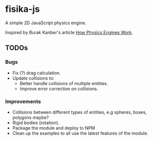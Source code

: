 # fisika-js

A simple 2D JavaScript physics engine.

Inspired by Burak Kanber's article [How Physics Engines Work](http://buildnewgames.com/gamephysics/).

## TODOs

### Bugs

- Fix (?) drag calculation.
- Update collisions to:
  - Better handle collisions of multiple entities.
  - Improve error correction on collisions.

### Improvements

- Collisions between different types of entities, e.g spheres, boxes, polygons maybe?
- Rigid bodies (rotation).
- Package the module and deploy to NPM
- Clean up the examples to all use the latest features of the module.
